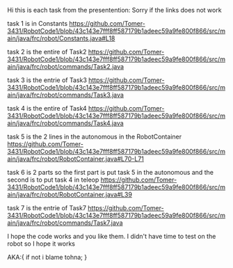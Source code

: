 Hi this is each task from the presentention:
Sorry if the links does not work

task 1 is in Constants
https://github.com/Tomer-3431/RobotCode1/blob/43c143e7fff8ff587179b1adeec59a9fe800f866/src/main/java/frc/robot/Constants.java#L18

task 2 is the entire of Task2
https://github.com/Tomer-3431/RobotCode1/blob/43c143e7fff8ff587179b1adeec59a9fe800f866/src/main/java/frc/robot/commands/Task2.java

task 3 is the entrie of Task3
https://github.com/Tomer-3431/RobotCode1/blob/43c143e7fff8ff587179b1adeec59a9fe800f866/src/main/java/frc/robot/commands/Task3.java

task 4 is the entire of Task4
https://github.com/Tomer-3431/RobotCode1/blob/43c143e7fff8ff587179b1adeec59a9fe800f866/src/main/java/frc/robot/commands/Task4.java

task 5 is the 2 lines in the autonomous in the RobotContainer
https://github.com/Tomer-3431/RobotCode1/blob/43c143e7fff8ff587179b1adeec59a9fe800f866/src/main/java/frc/robot/RobotContainer.java#L70-L71

task 6 is 2 parts so the first part is put task 5 in the autonomous and the second is to put task 4 in teleop
https://github.com/Tomer-3431/RobotCode1/blob/43c143e7fff8ff587179b1adeec59a9fe800f866/src/main/java/frc/robot/RobotContainer.java#L39

task 7 is the entrie of Task7
https://github.com/Tomer-3431/RobotCode1/blob/43c143e7fff8ff587179b1adeec59a9fe800f866/src/main/java/frc/robot/commands/Task7.java

I hope the code works and you like them.
I didn't have time to test on the robot so I hope it works

AKA:{
    if not i blame tohna;
    }
